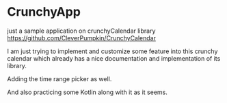 # CrunchyApp
just a sample application on crunchyCalendar library https://github.com/CleverPumpkin/CrunchyCalendar

I am just trying to implement and customize some feature into this crunchy calendar which already has a nice documentation and implementation of its library. 

Adding the time range picker as well. 

And also practicing some Kotlin along with it as it seems. 
